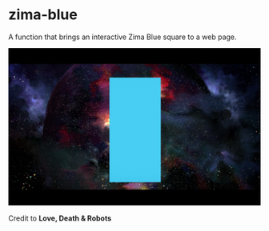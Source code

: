 # zima-blue
A function that brings an interactive Zima Blue square to a web page.

![alt text](https://github.com/wagybwoi/zima-blue/blob/master/blue.png)

Credit to __Love, Death & Robots__
